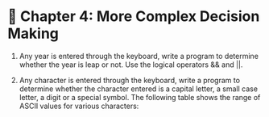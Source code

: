 # 📌 Chapter 4: More Complex Decision Making

1. Any year is entered through the keyboard, write a program to 
determine whether the year is leap or not. Use the logical operators 
&& and ||.

1. Any character is entered through the keyboard, write a program to 
determine whether the character entered is a capital letter, a small 
case letter, a digit or a special symbol. 
The following table shows the range of ASCII values for various 
characters: 